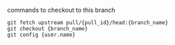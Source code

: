commands to checkout to this branch

```
git fetch upstream pull/{pull_id}/head:{branch_name}
git checkout {branch_name}
git config {user.name}
```
